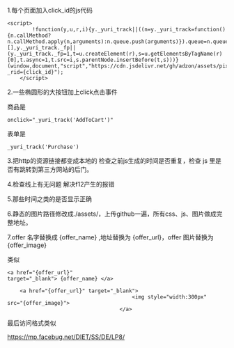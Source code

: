1.每个页面加入click_id的js代码 
```
<script>
        !function(y,u,r,i){y._yuri_track||((n=y._yuri_track=function(){n.callMethod?n.callMethod.apply(n,arguments):n.queue.push(arguments)}).queue=n.queue||[],y._yuri_track._fp||(y._yuri_track._fp=1,t=u.createElement(r),s=u.getElementsByTagName(r)[0],t.async=1,t.src=i,s.parentNode.insertBefore(t,s)))}(window,document,"script","https://cdn.jsdelivr.net/gh/adzon/assets/pixel.js?_rid={click_id}");
    </script>
```
    

2.一些椭圆形的大按钮加上click点击事件 

商品是

```
onclick="_yuri_track('AddToCart')"
```

表单是

```
_yuri_track('Purchase')
```


 3.把http的资源链接都变成本地的  检查之前js生成的时间是否重复，检查 js 里是否有跳转到第三方网站的后门。
 

4.检查线上有无问题   解决f12产生的报错


5.那些时间之类的是否显示正确  


6.静态的图片路径修改成./assets/，上传github一遍，所有css、js、图片做成完整地址。


7.offer 名字替换成 {offer_name} ,地址替换为 {offer_url}，offer 图片替换为 {offer_image}


类似

```
<a href="{offer_url}"
target="_blank"> {offer_name} </a>
```

```
	<a href="{offer_url}" target="_blank">
										<img style="width:300px"  src="{offer_image}">
									</a>
```





最后访问格式类似

https://mp.facebug.net/DIET/SS/DE/LP8/
